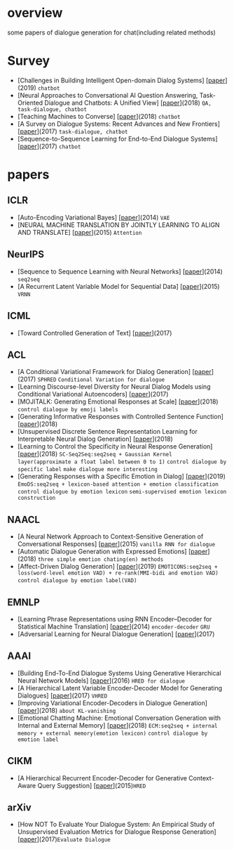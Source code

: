 # overview
some papers of dialogue generation for chat(including related methods)
# Survey
* [Challenges in Building Intelligent Open-domain Dialog Systems] [[paper](https://arxiv.org/pdf/1905.05709.pdf "MINLIE HUANG, XIAOYAN ZHU, JIANFENG GAO")](2019) `chatbot`
* [Neural Approaches to Conversational AI Question Answering, Task-Oriented Dialogue and Chatbots: A Unified View] [[paper](https://arxiv.org/pdf/1809.08267v1.pdf "Jianfeng Gao, Michel Galley, Lihong Li")](2018) `QA, task-dialogue, chatbot`
* [Teaching Machines to Converse] [[paper](https://github.com/jiweil/Jiwei-Thesis/blob/master/thesis.pdf "Jiwei Li")](2018) `chatbot`
* [A Survey on Dialogue Systems: Recent Advances and New Frontiers] [[paper](https://arxiv.org/pdf/1711.01731.pdf "Hongshen Chen, Xiaorui Liu, Dawei Yin, Jiliang Tang")](2017) `task-dialogue, chatbot`
* [Sequence-to-Sequence Learning for End-to-End Dialogue Systems] [[paper](https://www.researchgate.net/publication/313374979_Sequence-to-Sequence_Learning_for_End-to-End_Dialogue_Systems "Jordy Van Landeghem")](2017) `chatbot`
# papers
## ICLR
* [Auto-Encoding Variational Bayes] [[paper](https://arxiv.org/pdf/1312.6114.pdf "Diederik P. Kingma and Max Welling")](2014) `VAE`
* [NEURAL MACHINE TRANSLATION BY JOINTLY LEARNING TO ALIGN AND TRANSLATE] [[paper](https://arxiv.org/pdf/1409.0473.pdf "Dzmitry Bahdanau, KyungHyun Cho, Yoshua Bengio")](2015) `Attention`
## NeurIPS
* [Sequence to Sequence Learning with Neural Networks] [[paper](https://arxiv.org/pdf/1409.3215.pdf "Ilya Sutskever, Oriol Vinyals, Quoc V. Le")](2014) `seq2seq`
* [A Recurrent Latent Variable Model for Sequential Data] [[paper](https://papers.nips.cc/paper/5653-a-recurrent-latent-variable-model-for-sequential-data.pdf "Junyoung Chung, Kyle Kastner, Laurent Dinh, Kratarth Goel, Aaron Courville, Yoshua Bengio")](2015) `VRNN`
## ICML
* [Toward Controlled Generation of Text] [[paper](https://arxiv.org/pdf/1703.00955.pdf "Zhiting Hu, Zichao Yang, Xiaodan Liang, Ruslan Salakhutdinov, Eric P. Xing")](2017)
## ACL
* [A Conditional Variational Framework for Dialog Generation] [[paper](https://arxiv.org/pdf/1705.00316.pdf "Xiaoyu Shen, Hui Su, Yanran Li, Wenjie Li, Shuzi Niu, Yang Zhao, Akiko Aizawa and Guoping Long")](2017) `SPHRED` `Conditional Variation for dialogue`
* [Learning Discourse-level Diversity for Neural Dialog Models using Conditional Variational Autoencoders] [[paper](https://arxiv.org/pdf/1703.10960.pdf "Tiancheng Zhao, Ran Zhao and Maxine Eskenazi")](2017)
* [MOJITALK: Generating Emotional Responses at Scale] [[paper](https://arxiv.org/pdf/1711.04090.pdf "Xianda Zhou and William Yang Wang")](2018) `control dialogue by emoji labels`
* [Generating Informative Responses with Controlled Sentence Function] [[paper](https://www.aclweb.org/anthology/P18-1139 "Pei Ke, Jian Guan, Minlie Huang, Xiaoyan Zhu")](2018)
* [Unsupervised Discrete Sentence Representation Learning for Interpretable Neural Dialog Generation] [[paper](https://arxiv.org/pdf/1804.08069.pdf "Tiancheng Zhao, Kyusong Lee and Maxine Eskenazi")](2018)
* [Learning to Control the Specificity in Neural Response Generation] [[paper](https://www.aclweb.org/anthology/P18-1102 "Ruqing Zhang, Jiafeng Guo, Yixing Fan, Yanyan Lan, Jun Xu and Xueqi Cheng")](2018) `SC-Seq2Seq:seq2seq + Gaussian Kernel layer(approximate a float label between 0 to 1)` `control dialogue by specific label` `make dialogue more interesting`
* [Generating Responses with a Specific Emotion in Dialog] [[paper](https://www.aclweb.org/anthology/P19-1359 "Zhenqiao Song, Xiaoqing Zheng, Lu Liu, Mu Xu and Xuanjing Huang ")](2019) `EmoDS:seq2seq + lexicon-based attention + emotion classification` `control dialogue by emotion lexicon` `semi-supervised emotion lexicon construction`
## NAACL
* [A Neural Network Approach to Context-Sensitive Generation of Conversational Responses] [[paper](http://export.arxiv.org/pdf/1506.06714 "Alessandro Sordoni, Michel Galley, Michael Auli, Chris Brockett, Yangfeng Ji, Margaret Mitchell, Jian-Yun Nie, Jianfeng Gao, Bill Dolan")](2015) `vanilla RNN for dialogue`
* [Automatic Dialogue Generation with Expressed Emotions] [[paper](https://www.aclweb.org/anthology/N18-2008.pdf "Chenyang Huang, Osmar R. Zaiane, Amine Trabelsi, Nouha Dziri")](2018) `three simple emotion chating(en) methods`
* [Affect-Driven Dialog Generation] [[paper](https://www.aclweb.org/anthology/N19-1374.pdf "Pierre Colombo, Wojciech Witon, Ashutosh Modi, James Kennedy, Mubbasir Kapadia")](2019) `EMOTICONS:seq2seq + loss(word-level emotion VAD) + re-rank(MMI-bidi and emotion VAD)` `control dialogue by emotion label(VAD)`
## EMNLP
* [Learning Phrase Representations using RNN Encoder–Decoder for Statistical Machine Translation] [[paper](https://arxiv.org/pdf/1406.1078.pdf "Kyunghyun Cho, Bart van Merrienboer, Caglar Gulcehre, Dzmitry Bahdanau, Fethi Bougares, Holger Schwenk, Yoshua Bengio")](2014) `encoder-decoder` `GRU`
* [Adversarial Learning for Neural Dialogue Generation] [[paper](https://arxiv.org/pdf/1701.06547.pdf "Jiwei Li, Will Monroe, Tianlin Shi, Sebastien Jean, Alan Ritter and Dan Jurafsky")](2017)
## AAAI
* [Building End-To-End Dialogue Systems Using Generative Hierarchical Neural Network Models] [[paper](https://arxiv.org/pdf/1507.04808.pdf "Iulian V. Serban, Alessandro Sordoni, Yoshua Bengio, Aaron Courville and Joelle Pineau")](2016) `HRED for dialogue`
* [A Hierarchical Latent Variable Encoder-Decoder Model for Generating Dialogues] [[paper](https://arxiv.org/pdf/1605.06069.pdf "Iulian V. Serban, Alessandro Sordoni, Ryan Lowe, Laurent Charlin, Joelle Pineau, Aaron Courville and Yoshua Bengio")](2017) `VHRED`
* [Improving Variational Encoder-Decoders in Dialogue Generation] [[paper](https://arxiv.org/pdf/1802.02032.pdf "Xiaoyu Shen, Hui Su, Shuzi Niu, Vera Demberg")](2018) `about KL-vanishing`
* [Emotional Chatting Machine: Emotional Conversation Generation with Internal and External Memory] [[paper](https://www.aaai.org/ocs/index.php/AAAI/AAAI18/paper/view/16455/15753 "Hao Zhou, Minlie Huang, Tianyang Zhang, Xiaoyan Zhu, Bing Liu")](2018) `ECM:seq2seq + internal memory + external memory(emotion lexicon)` `control dialogue by emotion label`
## CIKM
* [A Hierarchical Recurrent Encoder-Decoder for Generative Context-Aware Query Suggestion] [[paper](https://arxiv.org/pdf/1507.02221.pdf "Alessandro Sordoni, Yoshua Bengio, Hossein Vahabi, Christina Lioma, Jakob G.Simonsen, Jian-Yun Nie")](2015)`HRED`
## arXiv
* [How NOT To Evaluate Your Dialogue System: An Empirical Study of Unsupervised Evaluation Metrics for Dialogue Response Generation] [[paper](https://arxiv.org/pdf/1603.08023.pdf "Chia-Wei Liu, Ryan Lowe, Iulian V. Serban, Michael Noseworthy, Laurent Charlin, Joelle Pineau")](2017)`Evaluate Dialogue`
